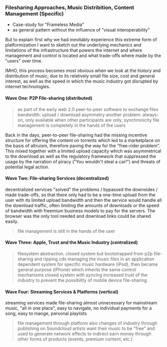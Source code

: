 ### Filesharing Approaches, Music Distribition, Content Management (Specific)
- Case-study for "Frameless Media"
- as general pattern without the influence of "visual interoperability"  

But to explain first why we had inevitably experience this extreme form of platformization I want to sketch out the underlying mechanics and limitations of the infrastructure that powers the internet and where management and control is located and what trade-offs where made by the "users" over time.

IMHO, this process becomes most obvious when we look at the history and distribution of music, due to its relatively small file size, cost and general interest, as well as the speed in which the music industry got disrupted by internet technologies.

#### Wave One: P2P File-sharing (distributed)
> as part of the early web 2.0
> peer-to-peer software to exchange files
> bandwidth: upload / download asymmetry
> another problem: always-on, only available when other participants are only, synchronicity
> file management is completely in the hands of the users


Back in the days, peer-to-peer file-sharing had the missing incentive structure for offering the content on torrents which led to a marketplace on the basis of altruism, therefore paving the way for the "free-rider problem". This mixed together with a limited upload capacity which was asymmetrical to the download as well as the regulatory framework that suppressed the usage by the narration of piracy ("You wouldn't steal a car!") and threats of potential legal action.



#### Wave Two: File-sharing Services (decentralized)
decentralized services "solved" the problems / bypassed the downsides / made trade-offs, so that there only had to be a one-time upload from the user with its limited upload bandwidth and then the service would handle all the download traffic, often limiting the amounts of downloads or the speed of bandwidth with freemium business models to pay for the servers.
The browser was the only tool needed and download links could be shared easily.  
> file management is still in the hands of the user


#### Wave Three: Apple, Trust and the Music Industry (centralized)
> filesystem abstraction, closed system
> but bootstrapped from p2p file-sharing and ripping cds
> managing the music files in an application dependent system for specific music hardware (iPod), then became general purpose (iPhone) which inherits the same control mechanisms
> closed system with syncing increased trust of the industry to prevent the possibility of mobile device file-sharing


#### Wave Four: Streaming Services & Platforms (vertical)
streaming services made file-sharing almost unnecessary for mainstream music, "all in one place", easy to navigate, no individual payments for a song, easy to mange, personal playlists
> file management through platform
also changes of industry through publishing on Soundcloud
> artists want their music to be "free" and used to generate network effects to indirect earn money through other forms of products (events, premium content, etc.)
